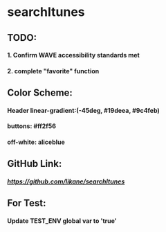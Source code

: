 # searchItunes

## TODO:

#### 1. Confirm WAVE accessibility standards met

#### 2. complete "favorite" function

## Color Scheme:

#### Header linear-gradient:(-45deg, #19deea, #9c4feb)

#### buttons: #ff2f56

#### off-white: aliceblue

## GitHub Link:

##### https://github.com/likane/searchItunes

## For Test:

#### Update TEST_ENV global var to 'true'
